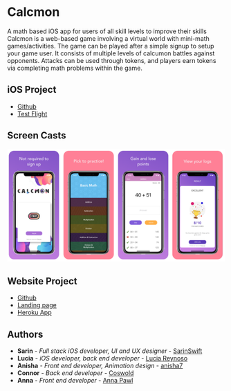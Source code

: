 # Calcmon

A math based iOS app for users of all skill levels to improve their skills
Calcmon is a web-based game involving a virtual world with mini-math games/activities. The game can be played after a 
simple signup to setup your game user. It consists of multiple levels of calcumon battles against opponents. Attacks can be used through tokens, and players earn tokens via completing math problems within the game. 

## iOS Project
* [Github](https://github.com/SarinSwift/Calcumon)
* [Test Flight](https://testflight.apple.com/join/yPpkLj3G)

## Screen Casts
![screenshots](Images/CalcWireframes1.png)

## Website Project
* [Github](https://github.com/Coswold/Calcumon) 
* [Landing page](https://anisha7.github.io/Calcumon-website/?) 
* [Heroku App](http://calcumongame.herokuapp.com/)


## Authors

* **Sarin** - *Full stack iOS developer, UI and UX designer* - [SarinSwift](https://github.com/SarinSwift)
* **Lucia** - *iOS developer, back end developer* - [Lucia Reynoso](https://github.com/lvreynoso)
* **Anisha** - *Front end developer, Animation design* - [anisha7](https://github.com/Anisha7)
* **Connor** - *Back end developer* - [Coswold](https://github.com/Coswold)
* **Anna** - *Front end developer* - [Anna Pawl](https://github.com/AnniePawl)
